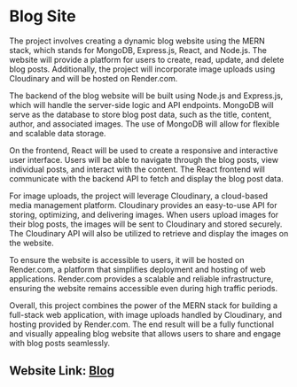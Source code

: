 
# Blog Site

The project involves creating a dynamic blog website using the MERN stack, which stands for MongoDB, Express.js, React, and Node.js. The website will provide a platform for users to create, read, update, and delete blog posts. Additionally, the project will incorporate image uploads using Cloudinary and will be hosted on Render.com.

The backend of the blog website will be built using Node.js and Express.js, which will handle the server-side logic and API endpoints. MongoDB will serve as the database to store blog post data, such as the title, content, author, and associated images. The use of MongoDB will allow for flexible and scalable data storage.

On the frontend, React will be used to create a responsive and interactive user interface. Users will be able to navigate through the blog posts, view individual posts, and interact with the content. The React frontend will communicate with the backend API to fetch and display the blog post data.

For image uploads, the project will leverage Cloudinary, a cloud-based media management platform. Cloudinary provides an easy-to-use API for storing, optimizing, and delivering images. When users upload images for their blog posts, the images will be sent to Cloudinary and stored securely. The Cloudinary API will also be utilized to retrieve and display the images on the website.

To ensure the website is accessible to users, it will be hosted on Render.com, a platform that simplifies deployment and hosting of web applications. Render.com provides a scalable and reliable infrastructure, ensuring the website remains accessible even during high traffic periods.

Overall, this project combines the power of the MERN stack for building a full-stack web application, with image uploads handled by Cloudinary, and hosting provided by Render.com. The end result will be a fully functional and visually appealing blog website that allows users to share and engage with blog posts seamlessly.

## Website Link: [Blog](https://blog-backend-r0du.onrender.com)










